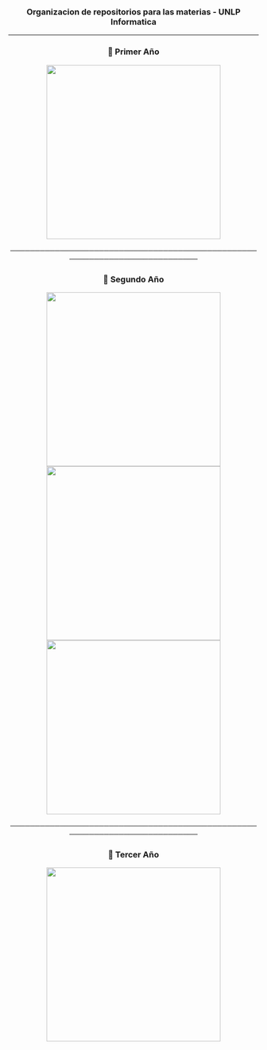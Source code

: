 <h3 align="center"> Organizacion de repositorios para las materias - UNLP Informatica </h3>

---

<h3 align="center">📘 Primer Año</h3>

<p align="center">
  <a href="https://github.com/AgusZK/Taller-de-Programacion" target="_blank">
    <img width="350" src="https://denvercoder1-github-readme-stats.vercel.app/api/pin/?username=AgusZK&repo=Taller-de-Programacion&theme=midnight-purple&bg_color=0B1120&icon_color=3CA4FF&title_color=7FDBFF&text_color=FFFFFF&show_icons=false&border_color=1E90FF" />
  </a>
</p>

<p align="center">────────────────────────────────────────────────────────────────────────────</p>

<h3 align="center">📘 Segundo Año </h3>

<p align="center">
  <a href="https://github.com/AgusZK/AyED" target="_blank">
    <img width="350" src="https://denvercoder1-github-readme-stats.vercel.app/api/pin/?username=AgusZK&repo=AyED&theme=midnight-purple&bg_color=0B1120&icon_color=3CA4FF&title_color=7FDBFF&text_color=FFFFFF&show_icons=false&border_color=1E90FF" />
  </a>

  <a href="https://github.com/AgusZK/FOD" target="_blank">
    <img width="350" src="https://denvercoder1-github-readme-stats.vercel.app/api/pin/?username=AgusZK&repo=FOD&theme=midnight-purple&bg_color=0B1120&icon_color=3CA4FF&title_color=7FDBFF&text_color=FFFFFF&show_icons=false&border_color=1E90FF" />
  </a>

  <a href="https://github.com/AgusZK/Seminario-de-Lenguajes" target="_blank">
    <img width="350" src="https://denvercoder1-github-readme-stats.vercel.app/api/pin/?username=AgusZK&repo=Seminario-de-Lenguajes&theme=midnight-purple&bg_color=0B1120&icon_color=3CA4FF&title_color=7FDBFF&text_color=FFFFFF&show_icons=false&border_color=1E90FF" />
  </a>
</p>
<p align="center">────────────────────────────────────────────────────────────────────────────</p>
<h3 align="center">📘 Tercer Año </h3>
<p align="center">
  <a href="https://github.com/AgusZK/Matematica-3" target="_blank">
    <img width="350" src="https://denvercoder1-github-readme-stats.vercel.app/api/pin/?username=AgusZK&repo=Matematica-3&theme=midnight-purple&bg_color=0B1120&icon_color=3CA4FF&title_color=7FDBFF&text_color=FFFFFF&show_icons=false&border_color=1E90FF" />
  </a>
